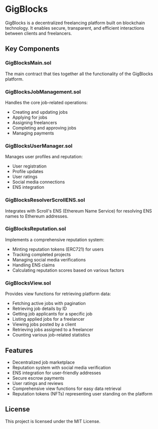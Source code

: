 # GigBlocks

GigBlocks is a decentralized freelancing platform built on blockchain technology. It enables secure, transparent, and efficient interactions between clients and freelancers.

## Key Components

### GigBlocksMain.sol
The main contract that ties together all the functionality of the GigBlocks platform.

### GigBlocksJobManagement.sol
Handles the core job-related operations:
- Creating and updating jobs
- Applying for jobs
- Assigning freelancers
- Completing and approving jobs
- Managing payments

### GigBlocksUserManager.sol
Manages user profiles and reputation:
- User registration
- Profile updates
- User ratings
- Social media connections
- ENS integration

### GigBlocksResolverScrollENS.sol
Integrates with Scroll's ENS (Ethereum Name Service) for resolving ENS names to Ethereum addresses.

### GigBlocksReputation.sol
Implements a comprehensive reputation system:
- Minting reputation tokens (ERC721) for users
- Tracking completed projects
- Managing social media verifications
- Handling ENS claims
- Calculating reputation scores based on various factors

### GigBlocksView.sol
Provides view functions for retrieving platform data:
- Fetching active jobs with pagination
- Retrieving job details by ID
- Getting job applicants for a specific job
- Listing applied jobs for a freelancer
- Viewing jobs posted by a client
- Retrieving jobs assigned to a freelancer
- Counting various job-related statistics

## Features

- Decentralized job marketplace
- Reputation system with social media verification
- ENS integration for user-friendly addresses
- Secure escrow payments
- User ratings and reviews
- Comprehensive view functions for easy data retrieval
- Reputation tokens (NFTs) representing user standing on the platform

## License

This project is licensed under the MIT License.

